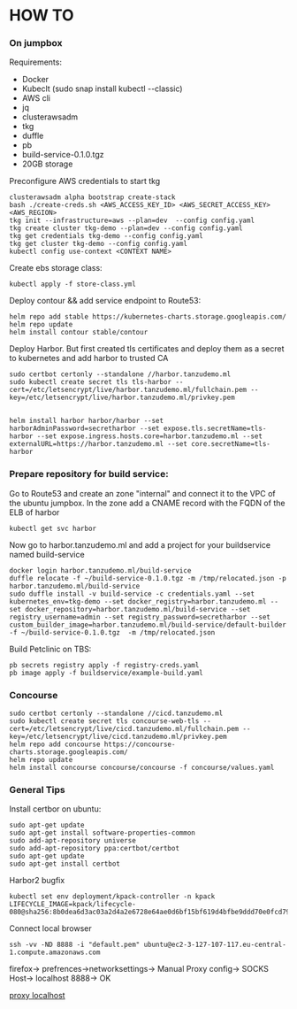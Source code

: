 # HOW TO

### On jumpbox

Requirements:
- Docker
- Kubeclt (sudo snap install kubectl --classic)
- AWS cli
- jq 
- clusterawsadm
- tkg
- duffle
- pb
- build-service-0.1.0.tgz
- 20GB storage

Preconfigure AWS credentials to start tkg

```
clusterawsadm alpha bootstrap create-stack
bash ./create-creds.sh <AWS_ACCESS_KEY_ID> <AWS_SECRET_ACCESS_KEY> <AWS_REGION>
tkg init --infrastructure=aws --plan=dev  --config config.yaml
tkg create cluster tkg-demo --plan=dev --config config.yaml
tkg get credentials tkg-demo --config config.yaml 
tkg get cluster tkg-demo --config config.yaml
kubectl config use-context <CONTEXT NAME>
```



Create ebs storage class:

```
kubectl apply -f store-class.yml
```

Deploy contour && add service endpoint to Route53:
```
helm repo add stable https://kubernetes-charts.storage.googleapis.com/
helm repo update
helm install contour stable/contour
```

Deploy Harbor. But first created tls certificates and deploy them as a secret to kubernetes and add harbor to trusted CA
```
sudo certbot certonly --standalone //harbor.tanzudemo.ml
sudo kubectl create secret tls tls-harbor --cert=/etc/letsencrypt/live/harbor.tanzudemo.ml/fullchain.pem --key=/etc/letsencrypt/live/harbor.tanzudemo.ml/privkey.pem


helm install harbor harbor/harbor --set harborAdminPassword=secretharbor --set expose.tls.secretName=tls-harbor --set expose.ingress.hosts.core=harbor.tanzudemo.ml --set externalURL=https://harbor.tanzudemo.ml --set core.secretName=tls-harbor
```


### Prepare repository for build service:

Go to Route53 and create an zone "internal" and connect it to the VPC of the ubuntu jumpbox. In the zone add a CNAME record with the FQDN of the ELB of  harbor

```
kubectl get svc harbor
```

Now go to harbor.tanzudemo.ml and add a project for your buildservice named build-service

```
docker login harbor.tanzudemo.ml/build-service
duffle relocate -f ~/build-service-0.1.0.tgz -m /tmp/relocated.json -p harbor.tanzudemo.ml/build-service
sudo duffle install -v build-service -c credentials.yaml --set kubernetes_env=tkg-demo --set docker_registry=harbor.tanzudemo.ml --set docker_repository=harbor.tanzudemo.ml/build-service --set registry_username=admin --set registry_password=secretharbor --set custom_builder_image=harbor.tanzudemo.ml/build-service/default-builder -f ~/build-service-0.1.0.tgz  -m /tmp/relocated.json
```

Build Petclinic on TBS:
```
pb secrets registry apply -f registry-creds.yaml
pb image apply -f buildservice/example-build.yaml
```


### Concourse


```
sudo certbot certonly --standalone //cicd.tanzudemo.ml
sudo kubectl create secret tls concourse-web-tls --cert=/etc/letsencrypt/live/cicd.tanzudemo.ml/fullchain.pem --key=/etc/letsencrypt/live/cicd.tanzudemo.ml/privkey.pem
helm repo add concourse https://concourse-charts.storage.googleapis.com/
helm repo update
helm install concourse concourse/concourse -f concourse/values.yaml
```



### General Tips

Install certbor on ubuntu:
```
sudo apt-get update
sudo apt-get install software-properties-common
sudo add-apt-repository universe
sudo add-apt-repository ppa:certbot/certbot
sudo apt-get update
sudo apt-get install certbot
```


Harbor2 bugfix 

```
kubectl set env deployment/kpack-controller -n kpack LIFECYCLE_IMAGE=kpack/lifecycle-080@sha256:8b0dea6d3ac03a2d4a2e6728e64ae0d6bf15bf619d4bfbe9ddd70e0fcd7909bc
```



Connect local browser 
```
ssh -vv -ND 8888 -i "default.pem" ubuntu@ec2-3-127-107-117.eu-central-1.compute.amazonaws.com
```
firefox-> prefrences->networksettings-> Manual Proxy config-> SOCKS Host-> localhost 8888-> OK

[proxy localhost](https://stackoverflow.com/questions/57419408/how-to-make-firefox-use-a-proxy-server-for-localhost-connections)